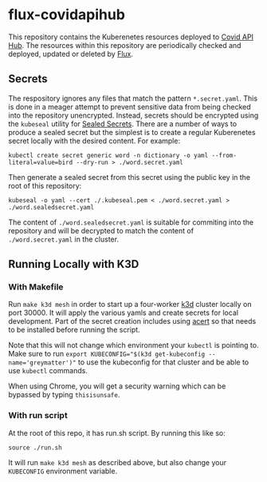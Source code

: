 # flux-covidapihub
This repository contains the Kuberenetes resources deployed to [Covid API Hub](https://covidapihub.io). The resources within this repository are periodically checked and deployed, updated or deleted by [Flux](https://docs.fluxcd.io/en/1.18.0/).

## Secrets
The respository ignores any files that match the pattern `*.secret.yaml`. This is done in a meager attempt to prevent sensitive data from being checked into the repository unencrypted. Instead, secrets should be encrypted using the `kubeseal` utility for [Sealed Secrets](https://github.com/bitnami-labs/sealed-secrets). There are a number of ways to produce a sealed secret but the simplest is to create a regular Kuberenetes secret locally with the desired content.  For example:

```
kubectl create secret generic word -n dictionary -o yaml --from-literal=value=bird --dry-run > ./word.secret.yaml
```

Then generate a sealed secret from this secret using the public key in the root of this repository:

```
kubeseal -o yaml --cert ./.kubeseal.pem < ./word.secret.yaml > ./word.sealedsecret.yaml
```

The content of `./word.sealedsecret.yaml` is suitable for commiting into the repository and will be decrypted to match the content of `./word.secret.yaml` in the cluster.

## Running Locally with K3D

### With Makefile

Run `make k3d mesh` in order to start up a four-worker [k3d](https://github.com/rancher/k3d) cluster locally on port 30000.  It will apply the various yamls and create secrets for local development.  Part of the secret creation includes using [acert](https://github.com/deciphernow/acert) so that needs to be installed before running the script.

Note that this will not change which environment your `kubectl` is pointing to. Make sure to run `export KUBECONFIG="$(k3d get-kubeconfig --name='greymatter')"` to use the kubeconfig for that cluster and be able to use `kubectl` commands.

When using Chrome, you will get a security warning which can be bypassed by typing `thisisunsafe`.

### With run script
At the root of this repo, it has run.sh script. By running this like so:
```
source ./run.sh
```

It will run `make k3d mesh` as described above, but also change your `KUBECONFIG` environment variable.
